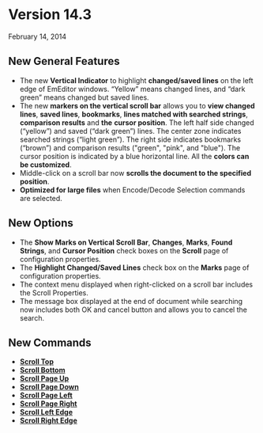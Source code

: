 # Version 14.3

February 14, 2014

## New General Features

- The new **Vertical Indicator** to highlight **changed/saved lines** on the left edge of EmEditor windows. “Yellow” means changed lines, and “dark green” means changed but saved lines.
- The new **markers on the vertical scroll bar** allows you to **view changed**
**lines**, **saved lines**, **bookmarks**, **lines matched with searched strings**, **comparison results** and
**the**
**cursor position**. The left half side changed (“yellow”) and saved (“dark
green”) lines. The center zone indicates searched strings (“light green”). The right side indicates bookmarks (“brown”) and comparison results ("green", "pink", and "blue"). The cursor position is indicated by a blue
horizontal line. All the **colors can be customized**.
- Middle-click on a scroll bar now **scrolls the document to the specified**
**position**.
- **Optimized for large files** when Encode/Decode Selection commands are selected.

## New Options

- The **Show Marks on Vertical Scroll Bar**, **Changes**,
**Marks**, **Found Strings**, and **Cursor Position** check boxes on the **Scroll** page of
configuration properties.
- The **Highlight Changed/Saved Lines** check box on the
**Marks** page of configuration properties.
- The context menu displayed when right-clicked on a scroll bar includes
the Scroll Properties.
- The message box displayed at the end of document while searching now
includes both OK and cancel button and allows you to cancel the search.

## New Commands

- **[Scroll Top](../cmd/window/scroll-top)**
- [**Scroll Bottom**](../cmd/window/scroll-bottom)
- **[Scroll Page Up](../cmd/window/scroll-pageup)**
- **[Scroll Page Down](../cmd/window/scroll-pagedown)**
- **[Scroll Page Left](../cmd/window/scroll-pageleft)**
- **[Scroll Page Right](../cmd/window/scroll-pageright)**
- **[Scroll Left Edge](../cmd/window/scroll_left_edge)**
- **[Scroll Right Edge](../cmd/window/scroll_right_edge)**
